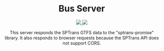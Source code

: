 <h1 align="center">Bus Server</h1>

<p align="center">
<a href="https://travis-ci.org/thiagommedeiros/bus-server" target="_blank">
<img src="https://travis-ci.org/thiagommedeiros/bus-server.svg?branch=master">
</a>
<a href="https://github.com/thiagommedeiros/bus-server/blob/master/LICENSE" target="_blank">
<img src="https://img.shields.io/github/license/mashape/apistatus.svg">
</a>
</p>

<p align="center">
This server responds the SPTrans GTFS data to the "sptrans-promise" library.
It also responds to browser requests because the SPTrans API does not support CORS.
</p>
